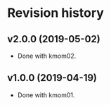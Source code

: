 Revision history
===================

v2.0.0 (2019-05-02)
-------------------

* Done with kmom02.


v1.0.0 (2019-04-19)
-------------------

* Done with kmom01.
